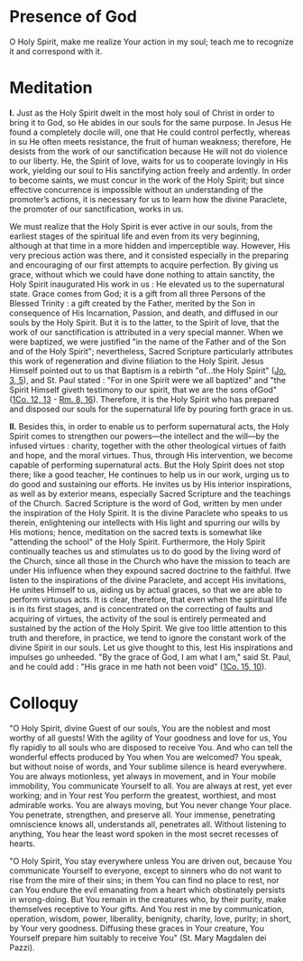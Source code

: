 # Presence of God

O Holy Spirit, make me realize Your action in my soul; teach me to recognize it and correspond with it.

# Meditation

**I.** Just as the Holy Spirit dwelt in the most holy soul of Christ in order to bring it to God, so He abides in our souls for the same purpose. In Jesus He found a completely docile will, one that He could control perfectly, whereas in su He often meets resistance, the fruit of human weakness; therefore, He desists from the work of our sanctification because He will not do violence to our liberty. He, the Spirit of love, waits for us to cooperate lovingly in His work, yielding our soul to His sanctifying action freely and ardently. In order to become saints, we must concur in the work of the Holy Spirit; but since effective concurrence is impossible without an understanding of the promoter’s actions, it is necessary for us to learn how the divine Paraclete, the promoter of our sanctification, works in us.

We must realize that the Holy Spirit is ever active in our souls, from the earliest stages of the spiritual life and even from its very beginning, although at that time in a more hidden and imperceptible way. However, His very precious action was there, and it consisted especially in the preparing and encouraging of our first attempts to acquire perfection. By giving us grace, without which we could have done nothing to attain sanctity, the Holy Spirit inaugurated His work in us : He elevated us to the supernatural state. Grace comes from God; it is a gift from all three Persons of the Blessed Trinity : a gift created by the Father, merited by the Son in consequence of His Incarnation, Passion, and death, and diffused in our souls by the Holy Spirit. But it is to the latter, to the Spirit of love, that the work of our sanctification is attributed in a very special manner. When we were baptized, we were justified "in the name of the Father and of the Son and of the Holy Spirit"; nevertheless, Sacred Scripture particularly attributes this work of regeneration and divine filiation to the Holy Spirit. Jesus Himself pointed out to us that Baptism is a rebirth "of...the Holy Spirit" ([Jo. 3, 5](https://vulgata.online/bible/Jo.3?ed=DR2&vfn=DR2.Jo.3.5:vs)), and St. Paul stated : "For in one Spirit were we all baptized" and "the Spirit Himself giveth testimony to our spirit, that we are the sons ofGod" ([1Co. 12, 13](https://vulgata.online/bible/1Co.12?ed=DR2&vfn=DR2.1Co.12.13:vs) - [Rm. 8, 16](https://vulgata.online/bible/Rm.8?ed=DR2&vfn=DR2.Rm.8.16:vs)). Therefore, it is the Holy Spirit who has prepared and disposed our souls for the supernatural life by pouring forth grace in us.

**II.** Besides this, in order to enable us to perform supernatural acts, the Holy Spirit comes to strengthen our powers—the intellect and the will—by the infused virtues : charity, together with the other theological virtues of faith and hope, and the moral virtues. Thus, through His intervention, we become capable of performing supernatural acts. But the Holy Spirit does not stop there; like a good teacher, He continues to help us in our work, urging us to do good and sustaining our efforts. He invites us by His interior inspirations, as well as by exterior means, especially Sacred Scripture and the teachings of the Church. Sacred Scripture is the word of God, written by men under the inspiration of the Holy Spirit. It is the divine Paraclete who speaks to us therein, enlightening our intellects with His light and spurring our wills by His motions; hence, meditation on the sacred texts is somewhat like "attending the school" of the Holy Spirit. Furthermore, the Holy Spirit continually teaches us and stimulates us to do good by the living word of the Church, since all those in the Church who have the mission to teach are under His influence when they expound sacred doctrine to the faithful. Ifwe listen to the inspirations of the divine Paraclete, and accept His invitations, He unites Himself to us, aiding us by actual graces, so that we are able to perform virtuous acts. It is clear, therefore, that even when the spiritual life is in its first stages, and is concentrated on the correcting of faults and acquiring of virtues, the activity of the soul is entirely permeated and sustained by the action of the Holy Spirit. We give too little attention to this truth and therefore, in practice, we tend to ignore the constant work of the divine Spirit in our souls. Let us give thought to this, lest His inspirations and impulses go unheeded. "By the grace of God, I am what I am," said St. Paul, and he could add : "His grace in me hath not been void" ([1Co. 15, 10](https://vulgata.online/bible/1Co.15?ed=DR2&vfn=DR2.1Co.15.10:vs)).

# Colloquy

"O Holy Spirit, divine Guest of our souls, You are the noblest and most worthy of all guests! With the agility of Your goodness and love for us, You fly rapidly to all souls who are disposed to receive You. And who can tell the wonderful effects produced by You when You are welcomed? You speak, but without noise of words, and Your sublime silence is heard everywhere. You are always motionless, yet always in movement, and in Your mobile immobility, You communicate Yourself to all. You are always at rest, yet ever working; and in Your rest You perform the greatest, worthiest, and most admirable works. You are always moving, but You never change Your place. You penetrate, strengthen, and preserve all. Your immense, penetrating omniscience knows all, understands all, penetrates all. Without listening to anything, You hear the least word spoken in the most secret recesses of hearts.

"O Holy Spirit, You stay everywhere unless You are driven out, because You communicate Yourself to everyone, except to sinners who do not want to rise from the mire of their sins; in them You can find no place to rest, nor can You endure the evil emanating from a heart which obstinately persists in wrong-doing. But You remain in the creatures who, by their purity, make themselves receptive to Your gifts. And You rest in me by communication, operation, wisdom, power, liberality, benignity, charity, love, purity; in short, by Your very goodness. Diffusing these graces in Your creature, You Yourself prepare him suitably to receive You" (St. Mary Magdalen dei Pazzi).
